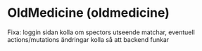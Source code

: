 # OldMedicine (oldmedicine)

Fixa:
loggin sidan kolla om spectors utseende matchar, eventuell actions/mutations ändringar
kolla så att backend funkar
